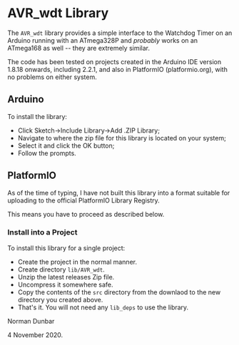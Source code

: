 # AVR_wdt Library

The `AVR_wdt` library provides a simple interface to the Watchdog Timer on an Arduino running with an ATmega328P and *probably* works on an ATmega168 as well -- they are extremely similar.

The code has been tested on projects created in the Arduino IDE version 1.8.18 onwards, including 2.2.1, and also in PlatformIO (platformio.org), with no problems on either system.

## Arduino

To install the library:

* Click Sketch->Include Library->Add .ZIP Library;
* Navigate to where the zip file for this library is located on your system;
* Select it and click the OK button;
* Follow the prompts.


## PlatformIO

As of the time of typing, I have not built this library into a format suitable for uploading to the official PlatformIO Library Registry. 

This means you have to proceed as described below.

### Install into a Project

To install this library for a single project:

* Create the project in the normal manner.
* Create directory `lib/AVR_wdt`.
* Unzip the latest releases Zip file.
* Uncompress it somewhere safe.
* Copy the contents of the `src` directory from the downlaod to the new directory you created above.
* That's it. You will not need any `lib_deps` to use the library.

Norman Dunbar

4 November 2020.
